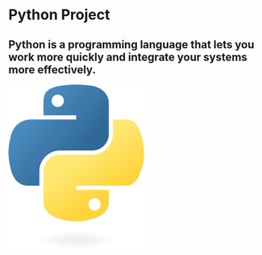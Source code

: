 # Python Project

<h2>Python is a programming language that lets you work more quickly and integrate your systems more effectively.</h2>
<img src="/asset/python-logo.png" alt="Python logo">
